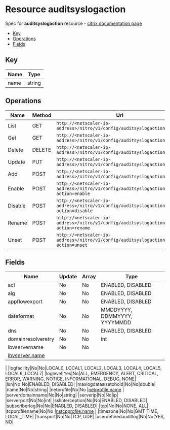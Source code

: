 # Resource auditsyslogaction

Spec for **auditsyslogaction** resource - [citrix documentation page](https://developer-docs.citrix.com/projects/netscaler-nitro-api/en/11.0/configuration/audit/auditsyslogaction/auditsyslogaction/)

- [Key](#key)
- [Operations](#operations)
- [Fields](#fields)

## Key

| Name | Type |
|----|----|
| name | string |

## Operations

| Name | Method | Url |
|----|----|----|
| List | GET | `http://<netscaler-ip-address>/nitro/v1/config/auditsyslogaction` |
| Get | GET | `http://<netscaler-ip-address>/nitro/v1/config/auditsyslogaction/<name>` |
| Delete | DELETE | `http://<netscaler-ip-address>/nitro/v1/config/auditsyslogaction/<name>` |
| Update | PUT | `http://<netscaler-ip-address>/nitro/v1/config/auditsyslogaction` |
| Add | POST | `http://<netscaler-ip-address>/nitro/v1/config/auditsyslogaction` |
| Enable | POST | `http://<netscaler-ip-address>/nitro/v1/config/auditsyslogaction?action=enable` |
| Disable | POST | `http://<netscaler-ip-address>/nitro/v1/config/auditsyslogaction?action=disable` |
| Rename | POST | `http://<netscaler-ip-address>/nitro/v1/config/auditsyslogaction?action=rename` |
| Unset | POST | `http://<netscaler-ip-address>/nitro/v1/config/auditsyslogaction?action=unset` |

## Fields

| Name | Update | Array | Type |
|----|----|----|----|
|acl|No|No|ENABLED, DISABLED|
|alg|No|No|ENABLED, DISABLED|
|appflowexport|No|No|ENABLED, DISABLED|
|dateformat|No|No|MMDDYYYY, DDMMYYYY, YYYYMMDD|
|dns|No|No|ENABLED, DISABLED|
|domainresolveretry|No|No|int|
|lbvservername|No|No
|[lbvserver.name](/doc/resources/lbvserver.md)
|
|logfacility|No|No|LOCAL0, LOCAL1, LOCAL2, LOCAL3, LOCAL4, LOCAL5, LOCAL6, LOCAL7|
|loglevel|Yes|No|ALL, EMERGENCY, ALERT, CRITICAL, ERROR, WARNING, NOTICE, INFORMATIONAL, DEBUG, NONE|
|lsn|No|No|ENABLED, DISABLED|
|maxlogdatasizetohold|No|No|double|
|name|No|No|string|
|netprofile|No|No
|[netprofile.name](/doc/resources/netprofile.md)
|
|serverdomainname|No|No|string|
|serverip|No|No|ip|
|serverport|No|No|int|
|sslinterception|No|No|ENABLED, DISABLED|
|subscriberlog|No|No|ENABLED, DISABLED|
|tcp|No|No|NONE, ALL|
|tcpprofilename|No|No
|[nstcpprofile.name](/doc/resources/nstcpprofile.md)
|
|timezone|No|No|GMT_TIME, LOCAL_TIME|
|transport|No|No|TCP, UDP|
|userdefinedauditlog|No|No|YES, NO|

